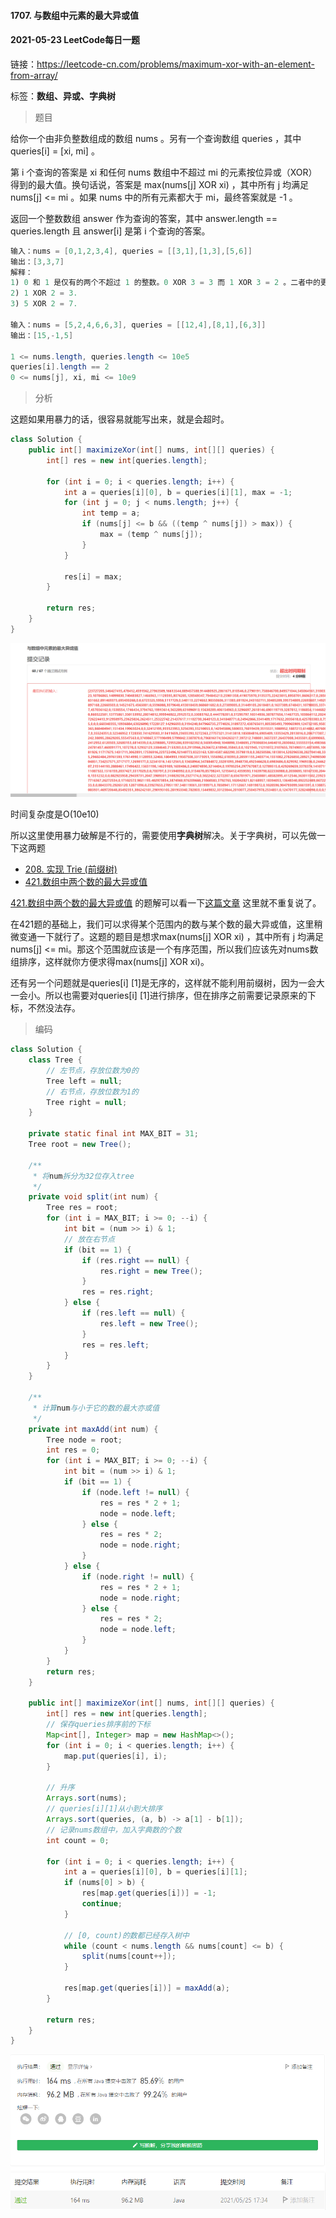 #### 1707. 与数组中元素的最大异或值

#### 2021-05-23 LeetCode每日一题

链接：https://leetcode-cn.com/problems/maximum-xor-with-an-element-from-array/

标签：**数组、异或、字典树**

> 题目

给你一个由非负整数组成的数组 nums 。另有一个查询数组 queries ，其中 queries[i] = [xi, mi] 。

第 i 个查询的答案是 xi 和任何 nums 数组中不超过 mi 的元素按位异或（XOR）得到的最大值。换句话说，答案是 max(nums[j] XOR xi) ，其中所有 j 均满足 nums[j] <= mi 。如果 nums 中的所有元素都大于 mi，最终答案就是 -1 。

返回一个整数数组 answer 作为查询的答案，其中 answer.length == queries.length 且 answer[i] 是第 i 个查询的答案。

```java
输入：nums = [0,1,2,3,4], queries = [[3,1],[1,3],[5,6]]
输出：[3,3,7]
解释：
1) 0 和 1 是仅有的两个不超过 1 的整数。0 XOR 3 = 3 而 1 XOR 3 = 2 。二者中的更大值是 3 。
2) 1 XOR 2 = 3.
3) 5 XOR 2 = 7.

输入：nums = [5,2,4,6,6,3], queries = [[12,4],[8,1],[6,3]]
输出：[15,-1,5]
    
1 <= nums.length, queries.length <= 10e5
queries[i].length == 2
0 <= nums[j], xi, mi <= 10e9
```

> 分析

这题如果用暴力的话，很容易就能写出来，就是会超时。

```java
class Solution {
    public int[] maximizeXor(int[] nums, int[][] queries) {
        int[] res = new int[queries.length];

        for (int i = 0; i < queries.length; i++) {
            int a = queries[i][0], b = queries[i][1], max = -1;
            for (int j = 0; j < nums.length; j++) {
                int temp = a;
                if (nums[j] <= b && ((temp ^ nums[j]) > max)) {
                    max = (temp ^ nums[j]);
                }
            }

            res[i] = max;
        }

        return res;
    }
}
```

![image-20210523221739089](1707.与数组中元素的最大异或值.assets/image-20210523221739089.png)

时间复杂度是O(10e10)

所以这里使用暴力破解是不行的，需要使用**字典树**解决。关于字典树，可以先做一下这两题

- [208. 实现 Trie (前缀树)](https://leetcode-cn.com/problems/implement-trie-prefix-tree/)
- [421.数组中两个数的最大异或值](https://leetcode-cn.com/problems/maximum-xor-of-two-numbers-in-an-array/)

[421.数组中两个数的最大异或值](https://github.com/stronglxp/learnNote/blob/main/leetcode/%E5%AD%97%E5%85%B8%E6%A0%91/421.%E6%95%B0%E7%BB%84%E4%B8%AD%E4%B8%A4%E4%B8%AA%E6%95%B0%E7%9A%84%E6%9C%80%E5%A4%A7%E5%BC%82%E6%88%96%E5%80%BC.md) 的题解可以看一下[这篇文章](https://github.com/stronglxp/learnNote/blob/main/leetcode/%E5%AD%97%E5%85%B8%E6%A0%91/421.%E6%95%B0%E7%BB%84%E4%B8%AD%E4%B8%A4%E4%B8%AA%E6%95%B0%E7%9A%84%E6%9C%80%E5%A4%A7%E5%BC%82%E6%88%96%E5%80%BC.md) 这里就不重复说了。

在421题的基础上，我们可以求得某个范围内的数与某个数的最大异或值，这里稍微变通一下就行了。这题的题目是想求max(nums[j] XOR xi) ，其中所有 j 均满足 nums[j] <= mi。那这个范围就应该是一个有序范围，所以我们应该先对nums数组排序，这样就你方便求得max(nums[j] XOR xi)。

还有另一个问题就是queries[i] [1]是无序的，这样就不能利用前缀树，因为一会大一会小。所以也需要对queries[i] [1]进行排序，但在排序之前需要记录原来的下标，不然没法存。

> 编码

```java
class Solution {
    class Tree {
        // 左节点，存放位数为0的
        Tree left = null;
        // 右节点，存放位数为1的
        Tree right = null;
    }

    private static final int MAX_BIT = 31;
    Tree root = new Tree();

    /**
     * 将num拆分为32位存入tree
     */
    private void split(int num) {
        Tree res = root;
        for (int i = MAX_BIT; i >= 0; --i) {
            int bit = (num >> i) & 1;
            // 放在右节点
            if (bit == 1) {
                if (res.right == null) {
                    res.right = new Tree();
                }
                res = res.right;
            } else {
                if (res.left == null) {
                    res.left = new Tree();
                }
                res = res.left;
            }
        }
    }

    /**
     * 计算num与小于它的数的最大亦或值
     */
    private int maxAdd(int num) {
        Tree node = root;
        int res = 0;
        for (int i = MAX_BIT; i >= 0; --i) {
            int bit = (num >> i) & 1;
            if (bit == 1) {
                if (node.left != null) {
                    res = res * 2 + 1;
                    node = node.left;
                } else {
                    res = res * 2;
                    node = node.right;
                }
            } else {
                if (node.right != null) {
                    res = res * 2 + 1;
                    node = node.right;
                } else {
                    res = res * 2;
                    node = node.left;
                }
            }
        }
        return res;
    }

    public int[] maximizeXor(int[] nums, int[][] queries) {
        int[] res = new int[queries.length];
        // 保存queries排序前的下标
        Map<int[], Integer> map = new HashMap<>();
        for (int i = 0; i < queries.length; i++) {
            map.put(queries[i], i);
        }

        // 升序
        Arrays.sort(nums);
        // queries[i][1]从小到大排序
        Arrays.sort(queries, (a, b) -> a[1] - b[1]);
        // 记录nums数组中，加入字典数的个数
        int count = 0;
        
        for (int i = 0; i < queries.length; i++) {
            int a = queries[i][0], b = queries[i][1];
            if (nums[0] > b) {
                res[map.get(queries[i])] = -1;
                continue;
            }
            
            // [0, count)的数都已经存入树中
            while (count < nums.length && nums[count] <= b) {
                split(nums[count++]);
            }
            
            res[map.get(queries[i])] = maxAdd(a);
        }

        return res;
    }
}
```

![image-20210525174520070](1707.与数组中元素的最大异或值.assets/image-20210525174520070.png)